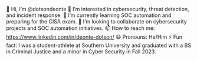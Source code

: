 👋 Hi, I’m @dotsondeonte
👀 I’m interested in cybersecurity, threat detection, and incident response.
🌱 I’m currently learning SOC automation and preparing for the CISA exam.
💞️ I’m looking to collaborate on cybersecurity projects and SOC automation initiatives.
📫 How to reach me: https://www.linkedin.com/in/deonte-dotson/
😄 Pronouns: He/Him
⚡ Fun fact: I was a student-athlete at Southern University and graduated with a BS in Criminal Justice and a minor in Cyber Security in Fall 2023.
